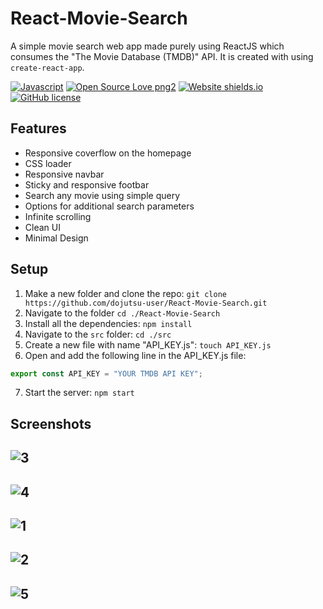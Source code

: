 # React-Movie-Search
A simple movie search web app made purely using ReactJS which consumes the "The Movie Database (TMDB)" API. It is created with using `create-react-app`. 

[![Javascript](https://badges.frapsoft.com/javascript/code/javascript.png?v=101)](https://github.com/ellerbrock/javascript-badges/)
[![Open Source Love png2](https://badges.frapsoft.com/os/v2/open-source.png?v=103)](https://github.com/dojutsu-user/React-Movie-Search)
[![Website shields.io](https://img.shields.io/website-up-down-green-red/http/shields.io.svg)](https://react-movie-search.netlify.com/)
[![GitHub license](https://img.shields.io/github/license/Naereen/StrapDown.js.svg)](https://github.com/dojutsu-user/React-Movie-Search/blob/master/LICENSE)


## Features
* Responsive coverflow on the homepage
* CSS loader
* Responsive navbar
* Sticky and responsive footbar
* Search any movie using simple query
* Options for additional search parameters
* Infinite scrolling
* Clean UI
* Minimal Design

## Setup
1. Make a new folder and clone the repo: `git clone https://github.com/dojutsu-user/React-Movie-Search.git`
2. Navigate to the folder `cd ./React-Movie-Search`
3. Install all the dependencies: `npm install`
4. Navigate to the `src` folder: `cd ./src`
5. Create a new file with name "API_KEY.js": `touch API_KEY.js`
6. Open and add the following line in the API_KEY.js file: 
``` javascript
export const API_KEY = "YOUR TMDB API KEY"; 
```
7. Start the server: `npm start`

## Screenshots

![3](https://user-images.githubusercontent.com/29149191/46094719-45074080-c1d8-11e8-8bd4-7e4ad4e64b5c.png)
---
![4](https://user-images.githubusercontent.com/29149191/46094717-446eaa00-c1d8-11e8-8a3b-24f44aa91367.png)
---
![1](https://user-images.githubusercontent.com/29149191/46094722-459fd700-c1d8-11e8-89ea-c33b521a48a9.png)
---
![2](https://user-images.githubusercontent.com/29149191/46094721-459fd700-c1d8-11e8-8e7c-118ed69d18a3.png)
---
![5](https://user-images.githubusercontent.com/29149191/46095130-64eb3400-c1d9-11e8-82fa-5f105178bf03.png)
---




